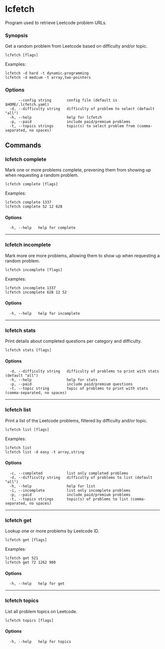 # lcfetch

Program used to retrieve Leetcode problem URLs.

### Synopsis

Get a random problem from Leetcode based on difficulty and/or topic.

```
lcfetch [flags]
```

Examples:
```
lcfetch -d hard -t dynamic-programming
lcfetch -d medium -t array,two-pointers
```

### Options

```
      --config string       config file (default is $HOME/.lcfetch.yaml)
  -d, --difficulty string   difficulty of problem to select (default "all")
  -h, --help                help for lcfetch
  -p, --paid                include paid/premium problems
  -t, --topics strings      topic(s) to select problem from (comma-separated, no spaces)
```


## Commands

### lcfetch complete

Mark one or more problems complete, prevening them from showing up when requesting
a random problem.

```
lcfetch complete [flags]
```

Examples:
```
lcfetch complete 1337
lcfetch complete 52 12 628
```

#### Options

```
  -h, --help   help for complete
```

---

### lcfetch incomplete

Mark more ore more problems, allowing them to show up when requesting a random problem.

```
lcfetch incomplete [flags]
```

Examples:
```
lcfetch incomplete 1337
lcfetch incomplete 628 12 52
```

#### Options

```
  -h, --help   help for incomplete
```

---

### lcfetch stats

Print details about completed questions per category and difficulty.

```
lcfetch stats [flags]
```

#### Options

```
  -d, --difficulty string   difficulty of problems to print with stats (default "all")
  -h, --help                help for stats
  -p, --paid                include paid/premium questions
  -t, --topic string        topic of problems to print with stats (comma-separated, no spaces)
```

---

### lcfetch list

Print a list of the Leetcode problems, filtered by difficulty and/or topic.

```
lcfetch list [flags]
```

Examples:
```
lcfetch list
lcfetch list -d easy -t array,string
```

#### Options

```
  -c, --completed           list only completed problems
  -d, --difficulty string   difficulty of problems to list (default "all")
  -h, --help                help for list
  -i, --incomplete          list only incomplete problems
  -p, --paid                include paid/premium problems
  -t, --topics strings      topic(s) of problems to list (comma-separated, no spaces)
```

---

### lcfetch get

Lookup one or more problems by Leetcode ID.

```
lcfetch get [flags]
```

Examples:
```
lcfetch get 521
lcfetch get 72 1262 980
```

#### Options

```
  -h, --help   help for get
```

---

### lcfetch topics

List all problem topics on Leetcode.

```
lcfetch topics [flags]
```

#### Options

```
  -h, --help   help for topics
```
